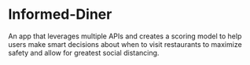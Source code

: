 # Informed-Diner
An app that leverages multiple APIs and creates a scoring model to help users make smart decisions about when to visit restaurants to maximize safety and allow for greatest social distancing.
